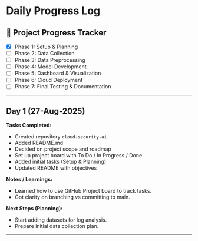 # Daily Progress Log

## 🚀 Project Progress Tracker
- [x] Phase 1: Setup & Planning
- [ ] Phase 2: Data Collection
- [ ] Phase 3: Data Preprocessing
- [ ] Phase 4: Model Development
- [ ] Phase 5: Dashboard & Visualization
- [ ] Phase 6: Cloud Deployment
- [ ] Phase 7: Final Testing & Documentation

---

## Day 1 (27-Aug-2025)

**Tasks Completed:**
- Created repository `cloud-security-ai`
- Added README.md
- Decided on project scope and roadmap
- Set up project board with To Do / In Progress / Done
- Added initial tasks (Setup & Planning)
- Updated README with objectives

**Notes / Learnings:**
- Learned how to use GitHub Project board to track tasks.
- Got clarity on branching vs committing to main.

**Next Steps (Planning):**
- Start adding datasets for log analysis.
- Prepare initial data collection plan.

---

